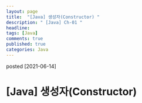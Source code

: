 ```yaml
---
layout: page
title:  "[Java] 생성자(Constructor) "
description: " [Java] Ch-01 "
headline: 
tags: [Java]
comments: true
published: true
categories: Java
---
```

posted [2021-06-14] 

# [Java] 생성자(Constructor) 
